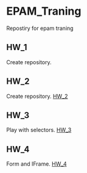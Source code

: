 # EPAM_Traning
Repostiry for epam traning

## HW_1 
Create repository.

## HW_2
Create repository.
[HW_2](https://github.com/VlPan/EPAM_Traning/tree/master/HW_2)

## HW_3
Play with selectors.
[HW_3](https://github.com/VlPan/EPAM_Traning/tree/master/HW_3)

## HW_4
Form and IFrame.
[HW_4](https://github.com/VlPan/EPAM_Traning/tree/master/HW_4)
